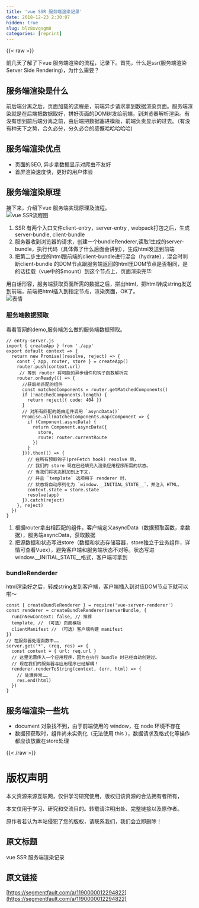 ```yaml
---
title: 'vue SSR 服务端渲染记录' 
date: 2018-12-23 2:30:07
hidden: true
slug: blz8xvqsgm8
categories: [reprint]
---
```


{{< raw >}}

                    
<p>前几天了解了下vue 服务端渲染的流程，记录下。首先，什么是ssr(服务端渲染 Server Side Rendering)，为什么需要？</p>
<h2 id="articleHeader0">服务端渲染是什么</h2>
<p>前后端分离之后，页面加载的流程是，前端异步请求拿到数据渲染页面。服务端渲染就是在后端把数据取好，拼好页面的DOM树发给前端，到浏览器解析渲染。有没有想到前后端分离之前，由后端把数据塞进模版，前端负责显示的过去。（有没有种天下之势，合久必分，分久必合的感慨哈哈哈哈哈)</p>
<h2 id="articleHeader1">服务端渲染优点</h2>
<ul>
<li>页面的SEO, 异步拿数据显示对爬虫不友好</li>
<li>首屏渲染速度快，更好的用户体验</li>
</ul>
<h2 id="articleHeader2">服务端渲染原理</h2>
<p>接下来，介绍下vue 服务端实现原理及流程。<br><span class="img-wrap"><img data-src="/img/bVDOf4?w=1946&amp;h=892" src="https://static.alili.tech/img/bVDOf4?w=1946&amp;h=892" alt="vue SSR流程图" title="vue SSR流程图" style="cursor: pointer; display: inline;"></span></p>
<ol>
<li>SSR 有两个入口文件client-entry，server-entry , webpack打包之后，生成 server-bundle, client-bundle</li>
<li>服务器收到浏览器的请求，创建一个bundleRenderer,读取1生成的server-bundle，执行代码（具体做了什么后面会讲到），生成html发送到前端</li>
<li>把第二步生成的html跟前端的client-bundle进行混合（hydrate），混合时判断client-bundle 的DOM节点跟服务端返回的html里DOM节点是否相同，是的话挂载（vue中的$mount）到这个节点上，页面渲染完毕</li>
</ol>
<p>用白话形容，服务端获取页面所需的数据之后，拼出html，把html转成string发送到前端，前端把html插入到指定节点，渲染页面，OK了。<br><span class="img-wrap"><img data-src="/img/bVZJXH?w=580&amp;h=580" src="https://static.alili.tech/img/bVZJXH?w=580&amp;h=580" alt="表情" title="表情" style="cursor: pointer; display: inline;"></span></p>
<h3 id="articleHeader3">服务端数据预取</h3>
<p>看看官网的demo,服务端怎么做的服务端数据预取。</p>
<div class="widget-codetool" style="display:none;">
      <div class="widget-codetool--inner">
      <span class="selectCode code-tool" data-toggle="tooltip" data-placement="top" title="" data-original-title="全选"></span>
      <span type="button" class="copyCode code-tool" data-toggle="tooltip" data-placement="top" data-clipboard-text="// entry-server.js
import { createApp } from './app'
export default context => {
  return new Promise((resolve, reject) => {
    const { app, router, store } = createApp()
    router.push(context.url)
     // 等到 router 将可能的异步组件和钩子函数解析完
    router.onReady(() => {
      //获取相匹配的组件
      const matchedComponents = router.getMatchedComponents()
      if (!matchedComponents.length) {
        return reject({ code: 404 })
      }
      // 对所有匹配的路由组件调用 `asyncData()`
      Promise.all(matchedComponents.map(Component => {
        if (Component.asyncData) {
          return Component.asyncData({
            store,
            route: router.currentRoute
          })
        }
      })).then(() => {
        // 在所有预取钩子(preFetch hook) resolve 后，
        // 我们的 store 现在已经填充入渲染应用程序所需的状态。
        // 当我们将状态附加到上下文，
        // 并且 `template` 选项用于 renderer 时，
        // 状态将自动序列化为 `window.__INITIAL_STATE__`，并注入 HTML。
        context.state = store.state
        resolve(app)
      }).catch(reject)
    }, reject)
  })
}" title="" data-original-title="复制"></span>
      <span type="button" class="saveToNote code-tool" data-toggle="tooltip" data-placement="top" title="" data-original-title="放进笔记"></span>
      </div>
      </div><pre class="hljs javascript"><code><span class="hljs-comment">// entry-server.js</span>
<span class="hljs-keyword">import</span> { createApp } <span class="hljs-keyword">from</span> <span class="hljs-string">'./app'</span>
<span class="hljs-keyword">export</span> <span class="hljs-keyword">default</span> context =&gt; {
  <span class="hljs-keyword">return</span> <span class="hljs-keyword">new</span> <span class="hljs-built_in">Promise</span>(<span class="hljs-function">(<span class="hljs-params">resolve, reject</span>) =&gt;</span> {
    <span class="hljs-keyword">const</span> { app, router, store } = createApp()
    router.push(context.url)
     <span class="hljs-comment">// 等到 router 将可能的异步组件和钩子函数解析完</span>
    router.onReady(<span class="hljs-function"><span class="hljs-params">()</span> =&gt;</span> {
      <span class="hljs-comment">//获取相匹配的组件</span>
      <span class="hljs-keyword">const</span> matchedComponents = router.getMatchedComponents()
      <span class="hljs-keyword">if</span> (!matchedComponents.length) {
        <span class="hljs-keyword">return</span> reject({ <span class="hljs-attr">code</span>: <span class="hljs-number">404</span> })
      }
      <span class="hljs-comment">// 对所有匹配的路由组件调用 `asyncData()`</span>
      <span class="hljs-built_in">Promise</span>.all(matchedComponents.map(<span class="hljs-function"><span class="hljs-params">Component</span> =&gt;</span> {
        <span class="hljs-keyword">if</span> (Component.asyncData) {
          <span class="hljs-keyword">return</span> Component.asyncData({
            store,
            <span class="hljs-attr">route</span>: router.currentRoute
          })
        }
      })).then(<span class="hljs-function"><span class="hljs-params">()</span> =&gt;</span> {
        <span class="hljs-comment">// 在所有预取钩子(preFetch hook) resolve 后，</span>
        <span class="hljs-comment">// 我们的 store 现在已经填充入渲染应用程序所需的状态。</span>
        <span class="hljs-comment">// 当我们将状态附加到上下文，</span>
        <span class="hljs-comment">// 并且 `template` 选项用于 renderer 时，</span>
        <span class="hljs-comment">// 状态将自动序列化为 `window.__INITIAL_STATE__`，并注入 HTML。</span>
        context.state = store.state
        resolve(app)
      }).catch(reject)
    }, reject)
  })
}</code></pre>
<ol>
<li>根据router拿出相匹配的组件，客户端定义asyncData（数据预取函数，拿数据），服务端asyncData，获取数据</li>
<li>把源数据和状态写进store（数据和状态存储容器，store独立于业务组件，详情可查看Vuex），避免客户端和服务端状态不对等。状态写进window.__INITIAL_STATE__格式，客户端可拿到</li>
</ol>
<h3 id="articleHeader4">bundleRenderder</h3>
<p>html渲染好之后，转成string发到客户端，客户端插入到对应DOM节点下就可以啦～</p>
<div class="widget-codetool" style="display:none;">
      <div class="widget-codetool--inner">
      <span class="selectCode code-tool" data-toggle="tooltip" data-placement="top" title="" data-original-title="全选"></span>
      <span type="button" class="copyCode code-tool" data-toggle="tooltip" data-placement="top" data-clipboard-text="const { createBundleRenderer } = require('vue-server-renderer')
const renderer = createBundleRenderer(serverBundle, {
  runInNewContext: false, // 推荐
  template, // （可选）页面模板
  clientManifest // （可选）客户端构建 manifest
})
// 在服务器处理函数中……
server.get('*', (req, res) => {
  const context = { url: req.url }
  // 这里无需传入一个应用程序，因为在执行 bundle 时已经自动创建过。
  // 现在我们的服务器与应用程序已经解耦！
  renderer.renderToString(context, (err, html) => {
    // 处理异常……
    res.end(html)
  })
}" title="" data-original-title="复制"></span>
      <span type="button" class="saveToNote code-tool" data-toggle="tooltip" data-placement="top" title="" data-original-title="放进笔记"></span>
      </div>
      </div><pre class="hljs typescript"><code><span class="hljs-keyword">const</span> { createBundleRenderer } = <span class="hljs-built_in">require</span>(<span class="hljs-string">'vue-server-renderer'</span>)
<span class="hljs-keyword">const</span> renderer = createBundleRenderer(serverBundle, {
  runInNewContext: <span class="hljs-literal">false</span>, <span class="hljs-comment">// 推荐</span>
  template, <span class="hljs-comment">// （可选）页面模板</span>
  clientManifest <span class="hljs-comment">// （可选）客户端构建 manifest</span>
})
<span class="hljs-comment">// 在服务器处理函数中……</span>
server.get(<span class="hljs-string">'*'</span>, <span class="hljs-function">(<span class="hljs-params">req, res</span>) =&gt;</span> {
  <span class="hljs-keyword">const</span> context = { url: req.url }
  <span class="hljs-comment">// 这里无需传入一个应用程序，因为在执行 bundle 时已经自动创建过。</span>
  <span class="hljs-comment">// 现在我们的服务器与应用程序已经解耦！</span>
  renderer.renderToString(context, <span class="hljs-function">(<span class="hljs-params">err, html</span>) =&gt;</span> {
    <span class="hljs-comment">// 处理异常……</span>
    res.end(html)
  })
}</code></pre>
<h2 id="articleHeader5">服务端渲染一些坑</h2>
<ul>
<li>document 对象找不到，由于前端使用的 window，在 node 环境不存在</li>
<li>数据预获取时，组件尚未实例化（无法使用 this ），数据请求及格式化等操作都应该放置在store处理</li>
</ul>

                
{{< /raw >}}

# 版权声明
本文资源来源互联网，仅供学习研究使用，版权归该资源的合法拥有者所有，

本文仅用于学习、研究和交流目的。转载请注明出处、完整链接以及原作者。

原作者若认为本站侵犯了您的版权，请联系我们，我们会立即删除！

## 原文标题
vue SSR 服务端渲染记录

## 原文链接
[https://segmentfault.com/a/1190000012294822](https://segmentfault.com/a/1190000012294822)

